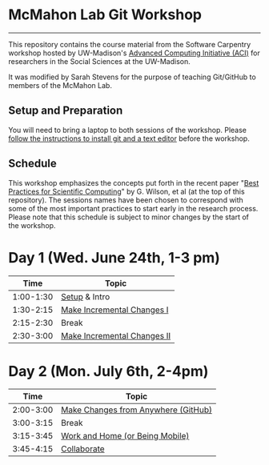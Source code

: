 McMahon Lab Git Workshop
=======================================

------------------

This repository contains the course material from the Software
Carpentry workshop hosted by UW-Madison's
[Advanced Computing Initiative (ACI)](https://aci.wisc.edu) for researchers in the Social Sciences
at the UW-Madison.

It was modified by Sarah Stevens for the purpose of teaching Git/GitHub to members of the McMahon Lab.

Setup and Preparation
-----------

You will need to bring a laptop to both sessions of the workshop.  Please
[follow the instructions to install git and a text editor](setup/README.md)
before the workshop.

<a name="schedule"></a>Schedule
-----------

This workshop emphasizes the concepts put forth in the
recent paper "[Best Practices for Scientific Computing](http://www.plosbiology.org/article/info%3Adoi%2F10.1371%2Fjournal.pbio.1001745)" by G. Wilson,
et al (at the top of this repository). The sessions names
have been chosen to correspond
with some of the most important practices to start early in the research process.
Please note that this schedule is subject to minor changes by the start of the workshop.

Day 1 (Wed. June 24th, 1-3 pm)
=======

| Time         | Topic                                   |
| ------------ | --------------------------------------- |
| 1:00-1:30    | [Setup](setup/README.md) & Intro        |
| 1:30-2:15    | [Make Incremental Changes I](version-control/git/local/Readme.md)     |
| 2:15-2:30   | Break                                    |
| 2:30-3:00    | [Make Incremental Changes II](version-control/git/local/Revert_and_branch.md) |

Day 2 (Mon. July 6th, 2-4pm)
=======

| Time         | Topic                                   |
| ------------ | --------------------------------------- |
| 2:00-3:00    | [Make Changes from Anywhere (GitHub)](version-control/git/github/Readme.md) |
| 3:00-3:15    | Break  
| 3:15-3:45    | [Work and Home (or Being Mobile)](version-control/git/mobility/Readme.md) |
| 3:45-4:15    | [Collaborate](version-control/git/collaborate/Readme.md) |
